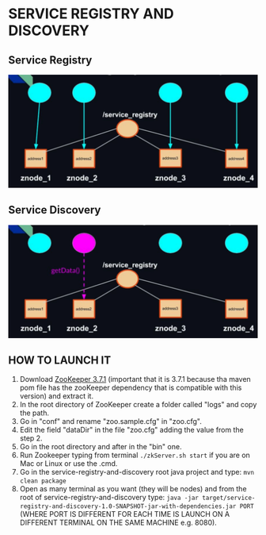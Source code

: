 # SERVICE REGISTRY AND DISCOVERY

## Service Registry

![service registry](./service-registry.png)

## Service Discovery

![service discovery](./service-discovery.png)

## HOW TO LAUNCH IT

1. Download [ZooKeeper 3.7.1](https://www.apache.org/dyn/closer.lua/zookeeper/zookeeper-3.7.1/apache-zookeeper-3.7.1-bin.tar.gz) (important that it is 3.7.1 because tha maven pom file has the zooKeeper dependency that is compatible with this version) and extract it.
2. In the root directory of ZooKeeper create a folder called "logs" and copy the path.
3. Go in "conf" and rename "zoo.sample.cfg" in "zoo.cfg". 
4. Edit the field "dataDir" in the file "zoo.cfg"  adding the value from the step 2.
5. Go in the root directory and after in the "bin" one.
6. Run Zookeeper typing from terminal ```./zkServer.sh start``` if you are on Mac or Linux or use the .cmd.
9. Go in the service-registry-and-discovery root java project and type: ```mvn clean package``` 
10. Open as many terminal as you want (they will be nodes) and from the root of service-registry-and-discovery type: ```java -jar target/service-registry-and-discovery-1.0-SNAPSHOT-jar-with-dependencies.jar PORT``` (WHERE PORT IS DIFFERENT FOR EACH TIME IS LAUNCH ON A DIFFERENT TERMINAL ON THE SAME MACHINE e.g. 8080).